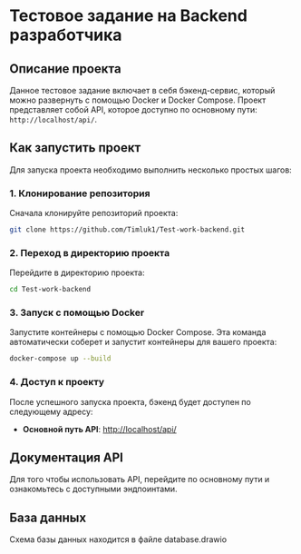 
# Тестовое задание на Backend разработчика

## Описание проекта

Данное тестовое задание включает в себя бэкенд-сервис, который можно развернуть с помощью Docker и Docker Compose. Проект представляет собой API, которое доступно по основному пути: `http://localhost/api/`.

## Как запустить проект

Для запуска проекта необходимо выполнить несколько простых шагов:

### 1. Клонирование репозитория

Сначала клонируйте репозиторий проекта:

```bash
git clone https://github.com/Timluk1/Test-work-backend.git
```

### 2. Переход в директорию проекта

Перейдите в директорию проекта:

```bash
cd Test-work-backend
```

### 3. Запуск с помощью Docker

Запустите контейнеры с помощью Docker Compose. Эта команда автоматически соберет и запустит контейнеры для вашего проекта:

```bash
docker-compose up --build
```

### 4. Доступ к проекту

После успешного запуска проекта, бэкенд будет доступен по следующему адресу:

- **Основной путь API**: [http://localhost/api/](http://localhost/api/)

## Документация API

Для того чтобы использовать API, перейдите по основному пути и ознакомьтесь с доступными эндпоинтами.

## База данных

Схема базы данных находится в файле database.drawio